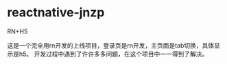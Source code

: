 # reactnative-jnzp
RN+H5

这是一个完全用rn开发的上线项目，登录页是rn开发，主页面是tab切换，具体显示是h5。
开发过程中遇到了许许多多问题，在这个项目中一一得到了解决。
